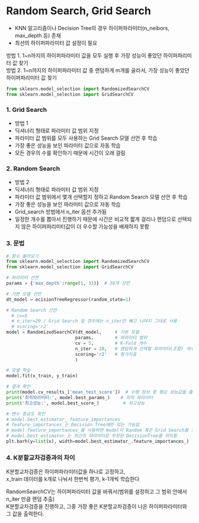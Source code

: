 # Random Search, Grid Search

* KNN 알고리즘이나 Decision Tree의 경우 하이퍼파라미터(n_neibors, max_depth 등) 존재
* 최선의 하이퍼파라미터 값 설정이 필요

방법 1. 1~n까지의 하이퍼파라미터 값을 모두 실행 후 가장 성능이 좋았던 하이퍼파리미터 값 찾기</br>
방법 2. 1~n까지의 하이퍼파라미터 값 중 랜덤하게 m개를 골라서, 가장 성능이 좋았던 하이퍼파리미터 값 찾기

```python
from sklearn.model_selection import RandomizedSearchCV
from sklearn.model_selection import GridSearchCV
```

### 1. Grid Search
* 방법 1
* 딕셔너리 형태로 파라미터 값 범위 지정
* 파라미터 값 범위를 모두 사용하는 Grid Search 모델 선언 후 학습
* 가장 좋은 성능을 보인 파라미터 값으로 자동 학습
* 모든 경우의 수를 확인하기 때문에 시간이 오래 걸림

### 2. Random Search
* 방법 2
* 딕셔너리 형태로 파라미터 값 범위 지정
* 파라미터 값 범위에서 몇개 선택할지 정하고 Random Search 모델 선언 후 학습
* 가장 좋은 성능을 보인 파라미터 값으로 자동 학습
* Grid_search 방법에서 n_iter 옵션 추가됨
* 일정한 개수를 뽑아서 진행하기 때문에 시간은 비교적 짧게 걸리나 랜덤으로 선택되지 않은 하이퍼파리미터값이 더 우수할 가능성을 배제하지 못함

### 3. 문법
```python
# 함수 불러오기
from sklearn.model_selection import RandomizedSearchCV
from sklearn.model_selection import GridSearchCV

# 파라미터 선언
params = {'max_depth':range(1, 31)}  # 30개 선언

# 기본 모델 선언
dt_model = ecisionTreeRegressor(random_state=1)

# Random Search 선언
  # cv=5
  # n_iter=20 / Grid Search 일 경우에는 n_iter만 빼고 나머지 그대로 사용
  # scoring='r2'
model = RandomizedSearchCV(dt_model,     # 기본 모델
                          params,        # 파라미터 범위
                          cv = 5,        # K-Fold 개수
                          n_iter = 20,   # 랜덤하게 선택할 파라미터(조합) 개수)
                          scoring='r2'   # 평가지표
                          )

# 모델 학습
model.fit(x_train, y_train)

# 결과 확인
print(model.cv_results_['mean_test_score'])  # 수행 정보 중 평균 성능값들 출력
print('최적파라미터:', model.best_params_)    # 최적 파라미터
print('최고성능:', model.best_score_)         # 최고성능

# 변수 중요도 확인
# model.best_estimator_.feature_importances_
# feature_importances_는 Decision Tree에만 있는 기능임
# model.feature_importances_를 사용하면 model이 Random 혹은 Grid Search를 가리키기 때문에 오류
# model.best_estimator_는 최선의 파라미터로 무장된 DecisionTree를 의미함
plt.barh(y=list(x), width=model.best_estimator_.feature_importances_)
```

### 4. K분할교차검증과의 차이
K분할교차검증은 하이퍼파라미터값을 하나로 고정하고,<br>
x_train 데이터를 k개로 나눠서 한번씩 평가, k-1개씩 학습한다<br>

RandomSearchCV는 하이퍼파라미터 값을 바꿔서(범위를 설정하고 그 범위 안에서 n_iter 만큼 랜덤 추출)<br>
K분할교차검증을 진행하고, 그중 가장 좋은 K분할교차검증이 나온 하이퍼파라미터와 그 값을 출력한다.<br>